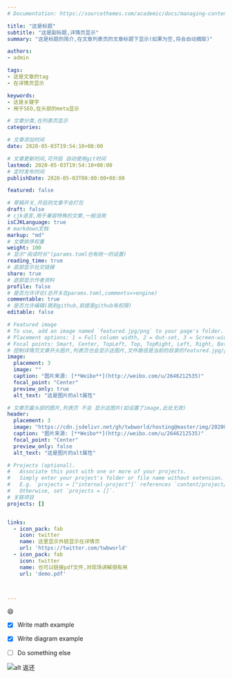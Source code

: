 ```yaml
---
# Documentation: https://sourcethemes.com/academic/docs/managing-content/

title: "这是标题"
subtitle: "这是副标题,详情页显示"
summary: "这是标题的简介,在文章列表页的文章标题下显示(如果为空,将会自动摘取)"

authors: 
- admin

tags: 
- 这是文章的tag
- 在详情页显示

keywords:
- 这是关键字
- 用于SEO,在头部的meta显示

# 文章分类,在列表页显示
categories: 

# 文章添加时间
date: 2020-05-03T19:54:10+08:00

# 文章更新时间,可开启 自动使用git时间
lastmod: 2020-05-03T19:54:10+08:00
# 定时发布时间
publishDate: 2020-05-03T00:00:00+08:00

featured: false

# 草稿开关,开启则文章不会打包
draft: false
# cjk语言,用于兼容特殊的文章,一般没用
isCJKLanguage: true
# markdown文档
markup: "md"
# 文章排序权重
weight: 100
# 显示"阅读时长"(params.toml也有统一的设置)
reading_time: true
# 底部显示社交链接
share: true
# 底部显示作者资料
profile: false
# 是否允许评论(总开关在params.toml,comments=>engine)
commentable: true
# 是否允许编辑(跳到github,前提是github有权限)
editable: false

# Featured image
# To use, add an image named `featured.jpg/png` to your page's folder.
# Placement options: 1 = Full column width, 2 = Out-set, 3 = Screen-width
# Focal points: Smart, Center, TopLeft, Top, TopRight, Left, Right, BottomLeft, Bottom, BottomRight.
# 控制详情页文章开头图片,列表页也会显示这图片,文件路径是当前的目录的featured.jpg/png
image:
  placement: 3
  image: ""
  caption: "图片来源: [**Weibo**](http://weibo.com/u/2646212535)"
  focal_point: "Center"
  preview_only: true
  alt_text: "这是图片的alt属性"

# 文章页最头部的图片,列表页 不会 显示这图片(如设置了image,此处无效)
header:
  placement: 3
  image: "https://cdn.jsdelivr.net/gh/twbworld/hosting@master/img/20200503220558.jpg"
  caption: "图片来源: [**Weibo**](http://weibo.com/u/2646212535)"
  focal_point: "Center"
  preview_only: false
  alt_text: "这是图片的alt属性"

# Projects (optional).
#   Associate this post with one or more of your projects.
#   Simply enter your project's folder or file name without extension.
#   E.g. `projects = ["internal-project"]` references `content/project/deep-learning/index.md`.
#   Otherwise, set `projects = []`.
# 关联项目
projects: []


links:
  - icon_pack: fab
    icon: twitter
    name: 这里显示外链显示在详情页
    url: 'https://twitter.com/twbworld'
  - icon_pack: fab
    icon: twitter
    name: 也可以链接pdf文件,对现场讲解很有用
    url: 'demo.pdf'



---
```



:smile:
<i class="fas fa-camera"></i>


- [x] Write math example
- [x] Write diagram example
- [ ] Do something else


![alt 返还](https://cdn.jsdelivr.net/gh/twbworld/hosting@master/img/20200503220558.jpg)
